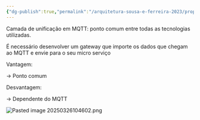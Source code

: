 ```yaml
---
{"dg-publish":true,"permalink":"/arquitetura-sousa-e-ferreira-2023/proposta-2/"}
---
```


Camada de unificação em MQTT: ponto comum entre todas as tecnologias utilizadas.

É necessário desenvolver um gateway que importe os dados que chegam ao MQTT e envie para o seu micro serviço

Vantagem:

-> Ponto comum

Desvantagem:

-> Dependente do MQTT

![Pasted image 20250326104602.png](/img/user/Pasted%20image%2020250326104602.png)

